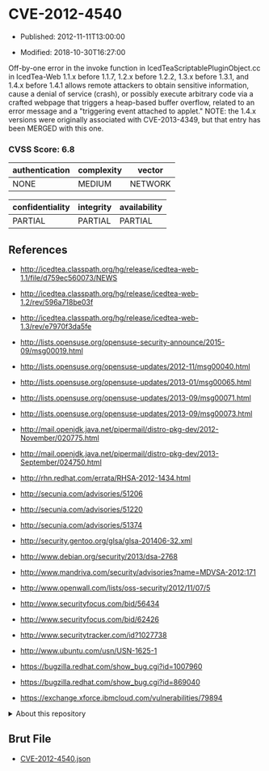 # CVE-2012-4540

- Published: 2012-11-11T13:00:00

- Modified: 2018-10-30T16:27:00

Off-by-one error in the invoke function in IcedTeaScriptablePluginObject.cc in IcedTea-Web 1.1.x before 1.1.7, 1.2.x before 1.2.2, 1.3.x before 1.3.1, and 1.4.x before 1.4.1 allows remote attackers to obtain sensitive information, cause a denial of service (crash), or possibly execute arbitrary code via a crafted webpage that triggers a heap-based buffer overflow, related to an error message and a "triggering event attached to applet." NOTE: the 1.4.x versions were originally associated with CVE-2013-4349, but that entry has been MERGED with this one.

### CVSS Score: **6.8**

| authentication | complexity | vector |
| --- | --- | --- |
| NONE | MEDIUM | NETWORK |

| confidentiality | integrity | availability |
| --- | --- | --- |
| PARTIAL | PARTIAL | PARTIAL |

## References

* http://icedtea.classpath.org/hg/release/icedtea-web-1.1/file/d759ec560073/NEWS

* http://icedtea.classpath.org/hg/release/icedtea-web-1.2/rev/596a718be03f

* http://icedtea.classpath.org/hg/release/icedtea-web-1.3/rev/e7970f3da5fe

* http://lists.opensuse.org/opensuse-security-announce/2015-09/msg00019.html

* http://lists.opensuse.org/opensuse-updates/2012-11/msg00040.html

* http://lists.opensuse.org/opensuse-updates/2013-01/msg00065.html

* http://lists.opensuse.org/opensuse-updates/2013-09/msg00071.html

* http://lists.opensuse.org/opensuse-updates/2013-09/msg00073.html

* http://mail.openjdk.java.net/pipermail/distro-pkg-dev/2012-November/020775.html

* http://mail.openjdk.java.net/pipermail/distro-pkg-dev/2013-September/024750.html

* http://rhn.redhat.com/errata/RHSA-2012-1434.html

* http://secunia.com/advisories/51206

* http://secunia.com/advisories/51220

* http://secunia.com/advisories/51374

* http://security.gentoo.org/glsa/glsa-201406-32.xml

* http://www.debian.org/security/2013/dsa-2768

* http://www.mandriva.com/security/advisories?name=MDVSA-2012:171

* http://www.openwall.com/lists/oss-security/2012/11/07/5

* http://www.securityfocus.com/bid/56434

* http://www.securityfocus.com/bid/62426

* http://www.securitytracker.com/id?1027738

* http://www.ubuntu.com/usn/USN-1625-1

* https://bugzilla.redhat.com/show_bug.cgi?id=1007960

* https://bugzilla.redhat.com/show_bug.cgi?id=869040

* https://exchange.xforce.ibmcloud.com/vulnerabilities/79894

<details>
<summary>About this repository</summary> 

  This repository is part of the project [Live Hack CVE](https://github.com/Live-Hack-CVE). Main website can be found [www.live-hack.org](https://www.live-hack.org) 
  
  Made by [Sn0wAlice](https://github.com/Sn0wAlice) for the people that care about security and need to have a feed of the latest CVEs. Hope you enjoy it, don't forget to star the repo and follow me on [Twitter](https://twitter.com/Sn0wAlice) and [Github](https://github.com/Sn0wAlice). And that is my [personnal website](https://www.alice-snow.me/)

  - [Home Page](https://github.com/Live-Hack-CVE)
  - [Framework](https://github.com/Live-Hack-CVE/cve-framework)
  - [CVE database](https://github.com/Live-Hack-CVE/full_database)
  - [Changelog](https://github.com/Live-Hack-CVE/Changelog)
</details>

## Brut File

* [CVE-2012-4540.json](https://raw.githubusercontent.com/Live-Hack-CVE/full_database/main/cves/2012/CVE-2012-4540.json)

